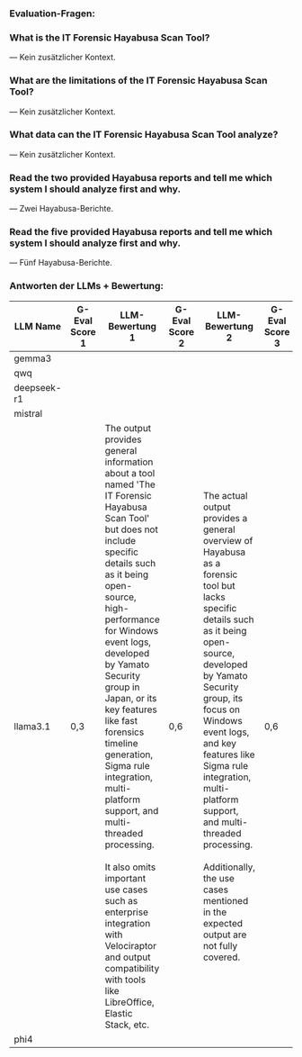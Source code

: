 ### Evaluation-Fragen:

### What is the IT Forensic Hayabusa Scan Tool?
— Kein zusätzlicher Kontext.

### What are the limitations of the IT Forensic Hayabusa Scan Tool?
— Kein zusätzlicher Kontext.

### What data can the IT Forensic Hayabusa Scan Tool analyze?
— Kein zusätzlicher Kontext.

### Read the two provided Hayabusa reports and tell me which system I should analyze first and why.
— Zwei Hayabusa-Berichte.

### Read the five provided Hayabusa reports and tell me which system I should analyze first and why.
— Fünf Hayabusa-Berichte.

### Antworten der LLMs + Bewertung:

| LLM Name     | G-Eval Score 1 | LLM-Bewertung 1 | G-Eval Score 2 | LLM-Bewertung 2 | G-Eval Score 3 | LLM-Bewertung 3 | G-Eval Score 4 | LLM-Bewertung 4 | G-Eval Score 5 | LLM-Bewertung 5 |
|--------------|----------------|------------------|----------------|------------------|----------------|------------------|----------------|------------------|----------------|------------------|
| gemma3       |                |                  |                |                  |                |                  |                |                  |                |                  |
| qwq          |                |                  |                |                  |                |                  |                |                  |                |                  |
| deepseek-r1  |                |                  |                |                  |                |                  |                |                  |                |                  |
| mistral      |                |                  |                |                  |                |                  |                |                  |                |                  |
| llama3.1     |    0,3            | The output provides general information about a tool named 'The IT Forensic Hayabusa Scan Tool' but does not include specific details such as it being open-source, high-performance for Windows event logs, developed by Yamato Security group in Japan, or its key features like fast forensics timeline generation, Sigma rule integration, multi-platform support, and multi-threaded processing.<br><br>It also omits important use cases such as enterprise integration with Velociraptor and output compatibility with tools like LibreOffice, Elastic Stack, etc.                 |      0,6          |      The actual output provides a general overview of Hayabusa as a forensic tool but lacks specific details such as it being open-source, developed by Yamato Security group, its focus on Windows event logs, and key features like Sigma rule integration, multi-platform support, and multi-threaded processing.<br><br>Additionally, the use cases mentioned in the expected output are not fully covered.             |        0,6         |          The actual output provides a broader list of artifacts and sources than the expected output. While it includes Windows Event Logs, it also lists other artifacts like network traffic captures, file system data, and memory dumps, which are beyond the scope specified in the expected output.         |        0,3        |   The actual output focuses on event count and data reduction, while the expected output emphasizes unique detections and potential compromise.               |        0,3        |          The actual output does not fully align with the expected output as it focuses primarily on report_5.html, whereas the expected output assigns priorities to all reports (1, 2, 3, 4, 5) with specific reasoning for each.<br><br>The actual output also incorrectly prioritizes report_5.html higher than others based on event count and data reduction rate, contrary to the expected output which places it as third priority due to fewer detections.         |
| phi4         |                |                  |                |                  |                |                  |                |                  |                |                  |
